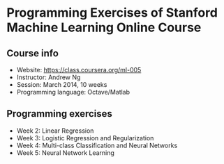 Programming Exercises of Stanford Machine Learning Online Course
=============

Course info
-------
* Website: https://class.coursera.org/ml-005
* Instructor: Andrew Ng
* Session: March 2014, 10 weeks
* Programming language: Octave/Matlab

Programming exercises
-------
* Week 2: Linear Regression 
* Week 3: Logistic Regression and Regularization
* Week 4: Multi-class Classification and Neural Networks
* Week 5: Neural Network Learning
